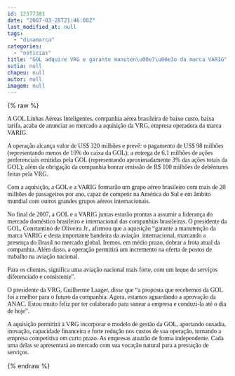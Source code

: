```yaml
---
id: 12377381
date: "2007-03-28T21:46:00Z"
last_modified_at: null
tags:
  - "dinamarca"
categories:
  - "noticias"
title: "GOL adquire VRG e garante manuten\u00e7\u00e3o da marca VARIG"
sutia: null
chapeu: null
autor: null
imagem: null
---
```

{% raw %}
<p><P><FONT face=Verdana>A GOL Linhas Aéreas Inteligentes, companhia aérea brasileira de baixo custo, baixa tarifa, acaba de anunciar ao mercado a aquisição da VRG, empresa operadora da marca VARIG. </FONT></P></p>
<p><P><FONT face=Verdana>A operação alcança valor de US$ 320 milhões e prevê: o pagamento de US$ 98 milhões (representando menos de 10% do caixa da GOL); a entrega de 6,1 milhões de ações preferenciais emitidas pela GOL (representando aproximadamente 3% das ações totais da GOL); além da obrigação da companhia honrar emissão de R$ 100 milhões de debêntures feitas pela VRG.</FONT></P></p>
<p><P><FONT face=Verdana>Com a aquisição, a GOL e a VARIG formarão um grupo aéreo brasileiro com mais de 20 milhões de passageiros por ano, capaz de competir na América do Sul e em âmbito mundial com outros grandes grupos aéreos internacionais. </FONT></P></p>
<p><P><FONT face=Verdana>No final de 2007, a GOL e a VARIG juntas estarão prontas a assumir a liderança do mercado doméstico brasileiro e internacional das companhias brasileiras. O presidente da GOL, Constantino de Oliveira Jr., afirmou que a aquisição “garante a manutenção da marca VARIG e desta importante bandeira da aviação&nbsp; internacional, marcando a presença do Brasil no mercado global. Iremos, em médio prazo, dobrar a frota atual da companhia. Além disso, a operação permitirá um incremento na oferta de postos de trabalho na aviação nacional. </FONT></P></p>
<p><P><FONT face=Verdana>Para os clientes, significa uma aviação nacional mais forte, com um leque de serviços diferenciado e consistente”.</FONT></P></p>
<p><P><FONT face=Verdana>O presidente da VRG, Guilherme Laager, disse que “a proposta que recebemos da GOL foi a melhor para o futuro da companhia. Agora, estamos aguardando a aprovação da ANAC. Estou muito feliz por ter colaborado para sanear a empresa e conduzi-la até o dia de hoje”. </FONT></P></p>
<p><P><FONT face=Verdana>A aquisição permitirá à VRG incorporar o modelo de gestão da GOL, aportando ousadia, inovação, capacidade financeira e forte redução nos custos de sua operação, tornando a empresa competitiva em curto prazo. As empresas atuarão de forma independente. Cada uma delas se apresentará ao mercado com sua vocação natural para a prestação de serviços. </FONT></P> </p>
{% endraw %}